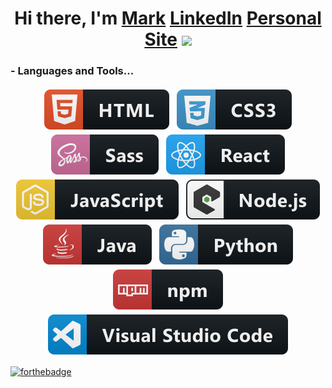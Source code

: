<div align="center">
   <h1>Hi there, I'm <a href="https://www.markartishuk.com/">Mark</a>
   <a href="https://www.linkedin.com/in/mark-artishuk/">LinkedIn</a>
   <a href="https://www.markartishuk.com/">Personal Site</a>
   <img src="https://github-readme-stats.vercel.app/api?username=artish1&theme=prussian">
</div>

### - Languages and Tools...

<p align="center" style="margin-bottom: 15px;">
 <img src="./svgs/html.svg" alt="HTML" style="vertical-align:top; margin:4px">
 <img src="./svgs/css3.svg" alt="CSS" style="vertical-align:top; margin:4px">
 <img src="./svgs/sass.svg" alt="SASS" style="vertical-align:top; margin:4px">
 <img src="./svgs/react.svg" alt="React" style="vertical-align:top; margin:4px">
 <img src="./svgs/js.svg" alt="JavaScript" style="vertical-align:top; margin:4px">
 <img src="./svgs/nodejs_larger.svg" alt="NodeJS" style="vertical-align:top; margin:4px">
  <img src="./svgs/java.svg" alt="Java" style="vertical-align:top; margin:4px">
 <img src="./svgs/python.svg" alt="Python" style="vertical-align:top; margin:4px">
 <img src="./svgs/npm.svg" alt="Node Package Manager" style="vertical-align:top; margin:4px">
 <img src="./svgs/visualstudio_code.svg" alt="Visual Studio Code" style="vertical-align:top; margin:4px">
</p>

[![forthebadge](https://forthebadge.com/images/badges/60-percent-of-the-time-works-every-time.svg)](https://forthebadge.com)
